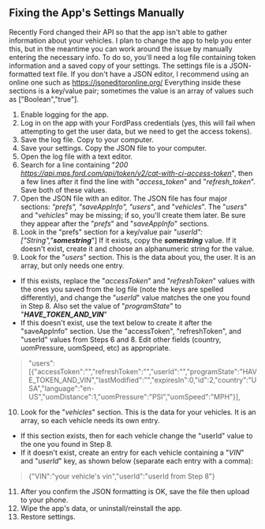 ## Fixing the App's Settings Manually 

Recently Ford changed their API so that the app isn't able to gather information about your vehicles.  I plan to change the app to help you enter this, but in the meantime you can work around the issue by manually entering the necessary info.  To do so, you'll need a log file containing token information and a saved copy of your settings.   The settings file is a JSON- formatted text file.  If you don't have a JSON editor, I recommend using an online one such as https://jsoneditoronline.org/
Everything inside these sections is a key/value pair; sometimes the value is an array of values such as ["Boolean","true"].

1) Enable logging for the app.
2) Log in on the app with your FordPass credentials (yes, this will fail when attempting to get the user data, but we need to get the access tokens).
3) Save the log file.  Copy to your computer.
4) Save your settings.  Copy the JSON file to your computer.
5) Open the log file with a text editor.
6) Search for a line containing "*200 https://api.mps.ford.com/api/token/v2/cat-with-ci-access-token*", then a few lines
after it find the line with "*access_token*" and "*refresh_token*".  Save both  of these values.
7) Open the JSON file with an editor.  The JSON file has four major sections: *"prefs", "saveAppInfo", "users"*, and "*vehicles*".  The
"*users*" and "*vehicles*" may be missing; if so, you'll create them later.  Be sure they appear after the "*prefs*" and "*saveAppInfo*" sections.
8) Look in the "prefs" section for a key/value pair 
"*userId":["String","**somestring***"]
If it exists, copy the ***somestring*** value.  If it doesn't exist, create it and choose an alphanumeric string for the value.
9) Look for the "*users*" section.  This is the data about you, the user.  It is an array, but only needs one entry.
 - If this exists, replace the "*accessToken*" and "*refreshToken*" values with the ones you saved from the log file (note the keys are spelled differently), and change the "*userId*" value matches the one you found in Step 8.  Also set the  value of "*programState*" to "***HAVE_TOKEN_AND_VIN***"
 - If this doesn't exist, use the text below to create it after the "saveAppInfo" section. Use the "accessToken", "refreshToken", and
   "userId" values from Steps 6 and 8. Edit other fields (country,
   uomPressure, uomSpeed, etc) as appropriate.
> "users":[{"accessToken":"","refreshToken":"","userId":"","programState":"HAVE_TOKEN_AND_VIN","lastModified":"","expiresIn":0,"id":2,"country":"USA","language":"en-US","uomDistance":1,"uomPressure":"PSI","uomSpeed":"MPH"}],

10) Look for the "*vehicles*" section.  This is the data for your vehicles.  It is an array, so each vehicle needs its own entry.
- If this section exists, then for each vehicle change the "userId" value to the one you found in Step 8.
- If it doesn't exist, create an entry for each vehicle containing a "*VIN*" and "*userId*" key, as shown below (separate each entry with a comma):
> {"VIN":"your vehicle's vin","userId":"userId from Step 8"}
11) After you confirm the JSON formatting is OK, save the file then upload to your phone.
12) Wipe the app's data, or uninstall/reinstall the app.
13) Restore settings.
